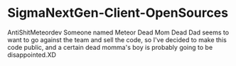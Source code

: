 # SigmaNextGen-Client-OpenSources
AntiShitMeteordev Someone named Meteor Dead Mom Dead Dad seems to want to go against the team and sell the code, so I've decided to make this code public, and a certain dead momma's boy is probably going to be disappointed.XD
